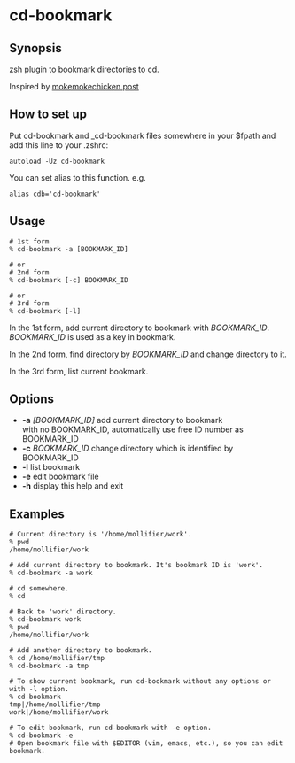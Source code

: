 # cd-bookmark

## Synopsis
zsh plugin to bookmark directories to cd.

Inspired by [mokemokechicken post](http://qiita.com/mokemokechicken/items/69af0db3e2cd27c1c467)

## How to set up
Put cd-bookmark and _cd-bookmark files somewhere in your $fpath and add this line to your .zshrc:

```
autoload -Uz cd-bookmark
```

You can set alias to this function.
e.g.

```
alias cdb='cd-bookmark'
```

## Usage


```
# 1st form
% cd-bookmark -a [BOOKMARK_ID]

# or
# 2nd form
% cd-bookmark [-c] BOOKMARK_ID

# or
# 3rd form
% cd-bookmark [-l]
```

In the 1st form, add current directory to bookmark with <var>BOOKMARK\_ID</var>.
<var>BOOKMARK\_ID</var> is used as a key in bookmark.

In the 2nd form, find directory by <var>BOOKMARK\_ID</var> and change directory to it.

In the 3rd form, list current bookmark.

## Options
* __-a__ <var>[BOOKMARK\_ID]</var>  add current directory to bookmark<br />
                                with no BOOKMARK\_ID, automatically use free ID number as BOOKMARK\_ID
* __-c__ <var>BOOKMARK\_ID</var>   change directory which is identified by BOOKMARK\_ID
* __-l__                           list bookmark
* __-e__                           edit bookmark file
* __-h__                           display this help and exit

## Examples

```
# Current directory is '/home/mollifier/work'.
% pwd
/home/mollifier/work

# Add current directory to bookmark. It's bookmark ID is 'work'.
% cd-bookmark -a work

# cd somewhere.
% cd

# Back to 'work' directory.
% cd-bookmark work
% pwd
/home/mollifier/work

# Add another directory to bookmark.
% cd /home/mollifier/tmp
% cd-bookmark -a tmp

# To show current bookmark, run cd-bookmark without any options or with -l option.
% cd-bookmark
tmp|/home/mollifier/tmp
work|/home/mollifier/work

# To edit bookmark, run cd-bookmark with -e option.
% cd-bookmark -e
# Open bookmark file with $EDITOR (vim, emacs, etc.), so you can edit bookmark.
```

